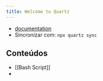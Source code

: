 ```yaml
---
title: Welcome to Quartz
---
```


-  [documentation](https://quartz.jzhao.xyz) 
- Sincronizar com: `npx quartz sync`

## Conteúdos

- [[Bash Script]]
- 